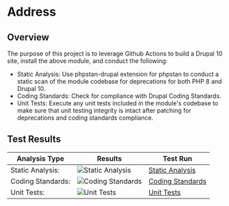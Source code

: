 # Address

## Overview

The purpose of this project is to leverage Github Actions to build a Drupal 10 site, install the above module, and conduct the following:

* Static Analysis:  Use phpstan-drupal extension for phpstan to conduct a static scan of the module codebase for deprecations for both PHP 8 and Drupal 10.
* Coding Standards:  Check for compliance with Drupal Coding Standards.
* Unit Tests:  Execute any unit tests included in the module's codebase to make sure that unit testing integrity is intact after patching for deprecations and coding standards compliance.

## Test Results

| Analysis Type | Results | Test Run |
| ----- | ----- | ----- |
| Static Analysis: | ![Static Analysis](https://github.com/Drupal-10-Compatibility/address/actions/workflows/static_analysis.yml/badge.svg) | [Static Analysis](https://github.com/Drupal-10-Compatibility/address/actions/workflows/static_analysis.yml) |
| Coding Standards: | ![Coding Standards](https://github.com/Drupal-10-Compatibility/address/actions/workflows/coding_standards.yml/badge.svg) | [Coding Standards](https://github.com/Drupal-10-Compatibility/address/actions/workflows/coding_standards.yml) |
| Unit Tests: | ![Unit Tests](https://github.com/Drupal-10-Compatibility/address/actions/workflows/unit_tests.yml/badge.svg) | [Unit Tests](https://github.com/Drupal-10-Compatibility/address/actions/workflows/unit_tests.yml) |

